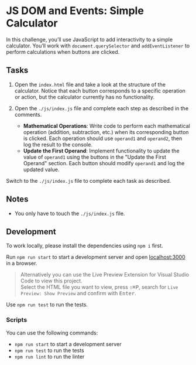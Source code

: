 # JS DOM and Events: Simple Calculator

In this challenge, you’ll use JavaScript to add interactivity to a simple calculator. You’ll work with `document.querySelector` and `addEventListener` to perform calculations when buttons are clicked.

## Tasks 

1. Open the `index.html` file and take a look at the structure of the calculator. Notice that each button corresponds to a specific operation or action, but the calculator currently has no functionality.

2. Open the `./js/index.js` file and complete each step as described in the comments.

   - **Mathematical Operations**: Write code to perform each mathematical operation (addition, subtraction, etc.) when its corresponding button is clicked. Each operation should use `operand1` and `operand2`, then log the result to the console.
   - **Update the First Operand**: Implement functionality to update the value of `operand1` using the buttons in the "Update the First Operand" section. Each button should modify `operand1` and log the updated value.

Switch to the `./js/index.js` file to complete each task as described.

## Notes

- You only have to touch the `./js/index.js` file.

## Development

To work locally, please install the dependencies using `npm i` first.

Run `npm run start` to start a development server and open [localhost:3000](http://localhost:3000) in a browser.

> Alternatively you can use the Live Preview Extension for Visual Studio Code to view this project.  
> Select the HTML file you want to view, press <kbd>⇧</kbd><kbd>⌘</kbd><kbd>P</kbd>, search for `Live Preview: Show Preview` and confirm with <kbd>Enter</kbd>.

Use `npm run test` to run the tests.

### Scripts

You can use the following commands:

- `npm run start` to start a development server
- `npm run test` to run the tests
- `npm run lint` to run the linter
